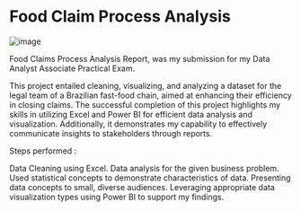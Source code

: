 # Food Claim Process Analysis
![image](https://user-images.githubusercontent.com/130168330/230755105-3b2d2310-6197-4fc7-9a50-68347bb9804a.png)

 Food Claims Process Analysis  Report,  was my submission for my Data Analyst Associate Practical Exam. 

This project entailed cleaning, visualizing, and analyzing a dataset for the legal team of a Brazilian fast-food chain, aimed at enhancing their efficiency in closing claims. The successful completion of this project highlights my skills in utilizing Excel and Power BI for efficient data analysis and visualization. Additionally, it demonstrates my capability to effectively communicate insights to stakeholders through reports.

Steps performed :

Data Cleaning using  Excel.
Data analysis for the  given business problem.
Used statistical concepts to demonstrate characteristics of data.
Presenting data concepts to small, diverse audiences.
Leveraging appropriate data visualization types using Power BI to support my findings.
